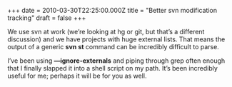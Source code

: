 +++
date = 2010-03-30T22:25:00.000Z
title = "Better svn modification tracking"
draft = false
+++


<div><p>We use svn at work (we&#8217;re looking at hg or git, but that&#8217;s a different discussion) and we have projects with huge external lists. That means the output of a generic <strong>svn st</strong> command can be incredibly difficult to parse.</p>
<p>I&#8217;ve been using <strong>&#8212;ignore-externals</strong> and piping through grep often enough that I finally slapped it into a shell script on my path. It&#8217;s been incredibly useful for me; perhaps it will be for you as well.</p>
<script src="http://gist.github.com/349610.js?file=find-mods"></script></div>